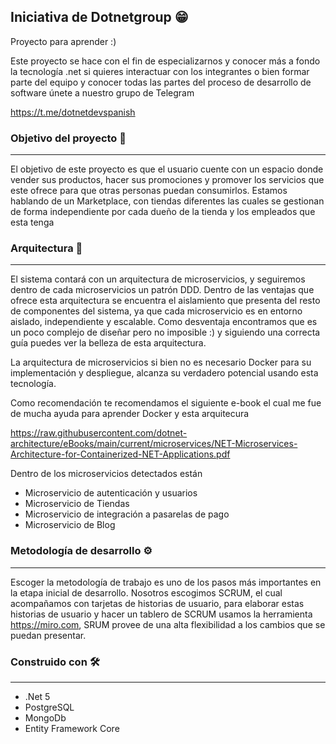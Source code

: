 ## Iniciativa de Dotnetgroup 😁
Proyecto para aprender :)

Este proyecto se hace con el fin de especializarnos
y conocer más a fondo la tecnología .net si quieres
interactuar con los integrantes o bien formar parte
del equipo y conocer todas las partes del proceso
de desarrollo de software únete a nuestro grupo de
Telegram

https://t.me/dotnetdevspanish

### Objetivo del proyecto 📌
---
El objetivo de este proyecto es que el usuario cuente con un espacio donde vender sus productos, hacer sus promociones y promover los servicios que este ofrece para que otras personas puedan consumirlos. Estamos hablando de un Marketplace, con tiendas diferentes las cuales se gestionan de forma independiente por cada dueño de la tienda y los empleados que esta tenga


### Arquitectura 🧱
---
El sistema contará con un arquitectura de microservicios, y seguiremos dentro de cada microservicios un patrón DDD. Dentro de las ventajas que ofrece esta arquitectura se encuentra el aislamiento que presenta del resto de componentes del sistema, ya que cada microservicio es en entorno aislado, independiente y escalable. Como desventaja encontramos que es un poco complejo de diseñar pero no imposible :) y siguiendo una correcta guía puedes ver la belleza de esta arquitectura.

La arquitectura de microservicios si bien no es necesario Docker para su implementación y despliegue, alcanza su verdadero potencial usando esta tecnología. 

Como recomendación te recomendamos el siguiente e-book el cual me fue de mucha ayuda para aprender Docker y esta arquitecura

https://raw.githubusercontent.com/dotnet-architecture/eBooks/main/current/microservices/NET-Microservices-Architecture-for-Containerized-NET-Applications.pdf

Dentro de los microservicios detectados están
- Microservicio de autenticación y usuarios
- Microservicio de Tiendas
- Microservicio de integración a pasarelas de pago
- Microservicio de Blog

### Metodología de desarrollo ⚙️
---
Escoger la metodología de trabajo es uno de los pasos más importantes en la etapa inicial de desarrollo. Nosotros escogimos SCRUM, el cual acompañamos con tarjetas de historias de usuario, para elaborar estas historias de usuario y hacer un tablero de SCRUM usamos la herramienta https://miro.com, SRUM provee de una alta flexibilidad a los cambios que se puedan presentar.

### Construido con 🛠️
---
- .Net 5
- PostgreSQL
- MongoDb
- Entity Framework Core

